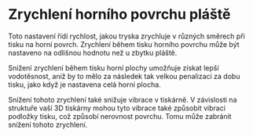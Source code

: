Zrychlení horního povrchu pláště
====
Toto nastavení řídí rychlost, jakou tryska zrychluje v různých směrech při tisku na horní povrch. Zrychlení během tisku horního povrchu může být nastaveno na odlišnou hodnotu než u zbytku pláště.

Snížení zrychlení během tisku horní plochy umožňuje získat lepší vodotěsnost, aniž by to mělo za následek tak velkou penalizaci za dobu tisku, jako když je nastavena celá horní plocha.

Snížení tohoto zrychlení také snižuje vibrace v tiskárně. V závislosti na struktuře vaší 3D tiskárny mohou tyto vibrace také způsobit vibraci podložky tisku, což způsobí nerovnost povrchu. Tomu může zabránit snížení tohoto zrychlení.